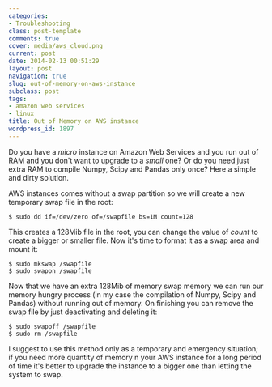 ```yaml
---
categories:
- Troubleshooting
class: post-template
comments: true
cover: media/aws_cloud.png
current: post
date: 2014-02-13 00:51:29
layout: post
navigation: true
slug: out-of-memory-on-aws-instance
subclass: post
tags:
- amazon web services
- linux
title: Out of Memory on AWS instance
wordpress_id: 1897
---
```


Do you have a _micro_ instance on Amazon Web Services and you run out of RAM and you don't want to upgrade to a _small_ one? Or do you need just extra RAM to compile Numpy, Scipy and Pandas only once? Here a simple and dirty solution.



AWS instances comes without a swap partition so we will create a new temporary swap file in the root:




    $ sudo dd if=/dev/zero of=/swapfile bs=1M count=128




This creates a 128Mib file in the root, you can change the value of _count_ to create a bigger or smaller file. Now it's time to format it as a swap area and mount it:




    $ sudo mkswap /swapfile
    $ sudo swapon /swapfile




Now that we have an extra 128Mib of memory swap memory we can run our memory hungry process (in my case the compilation of Numpy, Scipy and Pandas) without running out of memory. On finishing you can remove the swap file by just deactivating and deleting it:




    $ sudo swapoff /swapfile
    $ sudo rm /swapfile




I suggest to use this method only as a temporary and emergency situation; if you need more quantity of memory n your AWS instance for a long period of time it's better to upgrade the instance to a bigger one than letting the system to swap.